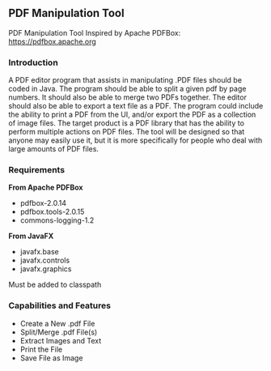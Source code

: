 ## PDF Manipulation Tool
PDF Manipulation Tool Inspired by Apache PDFBox: https://pdfbox.apache.org

### Introduction
A PDF editor program that assists in manipulating .PDF files should be coded in Java. The program should be able to split a given pdf by page numbers. It should also be able to merge two PDFs together. The editor should also be able to export a text file as a PDF. The program could include the ability to print a PDF from the UI, and/or export the PDF as a collection of image files. The target product is a PDF library that has the ability to perform multiple actions on PDF files. The tool will be designed so that anyone may easily use it, but it is more specifically for people who deal with large amounts of PDF files.

### Requirements
**From Apache PDFBox**
 - pdfbox-2.0.14
 - pdfbox.tools-2.0.15
 - commons-logging-1.2
 
**From JavaFX**
 - javafx.base
 - javafx.controls
 - javafx.graphics

 
 Must be added to classpath

### Capabilities and Features

 - Create a New .pdf File
 - Split/Merge .pdf File(s)
 - Extract Images and Text
 - Print the File
 - Save File as Image
